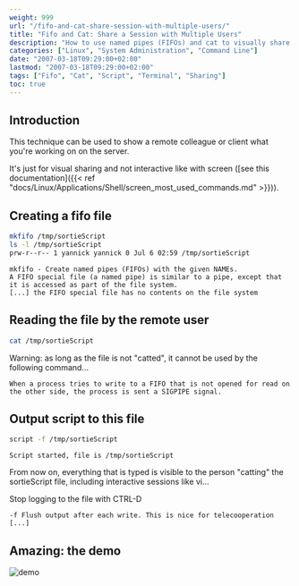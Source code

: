 ```yaml
---
weight: 999
url: "/fifo-and-cat-share-session-with-multiple-users/"
title: "Fifo and Cat: Share a Session with Multiple Users"
description: "How to use named pipes (FIFOs) and cat to visually share a terminal session with other users"
categories: ["Linux", "System Administration", "Command Line"]
date: "2007-03-18T09:29:00+02:00"
lastmod: "2007-03-18T09:29:00+02:00"
tags: ["Fifo", "Cat", "Script", "Terminal", "Sharing"]
toc: true
---
```


## Introduction

This technique can be used to show a remote colleague or client what you're working on on the server.

It's just for visual sharing and not interactive like with screen ([see this documentation]({{< ref "docs/Linux/Applications/Shell/screen_most_used_commands.md" >}})).

## Creating a fifo file

```bash
mkfifo /tmp/sortieScript
ls -l /tmp/sortieScript
prw-r--r-- 1 yannick yannick 0 Jul 6 02:59 /tmp/sortieScript
```

```
mkfifo - Create named pipes (FIFOs) with the given NAMEs.
A FIFO special file (a named pipe) is similar to a pipe, except that it is accessed as part of the file system.
[...] the FIFO special file has no contents on the file system
```

## Reading the file by the remote user

```bash
cat /tmp/sortieScript
```

Warning: as long as the file is not "catted", it cannot be used by the following command...

```
When a process tries to write to a FIFO that is not opened for read on the other side, the process is sent a SIGPIPE signal.
```

## Output script to this file

```bash
script -f /tmp/sortieScript
```

```
Script started, file is /tmp/sortieScript
```

From now on, everything that is typed is visible to the person "catting" the sortieScript file, including interactive sessions like vi...

Stop logging to the file with CTRL-D

```
-f Flush output after each write. This is nice for telecooperation [...]
```

## Amazing: the demo

![demo](/images/scriptfmkfifo.avif)
